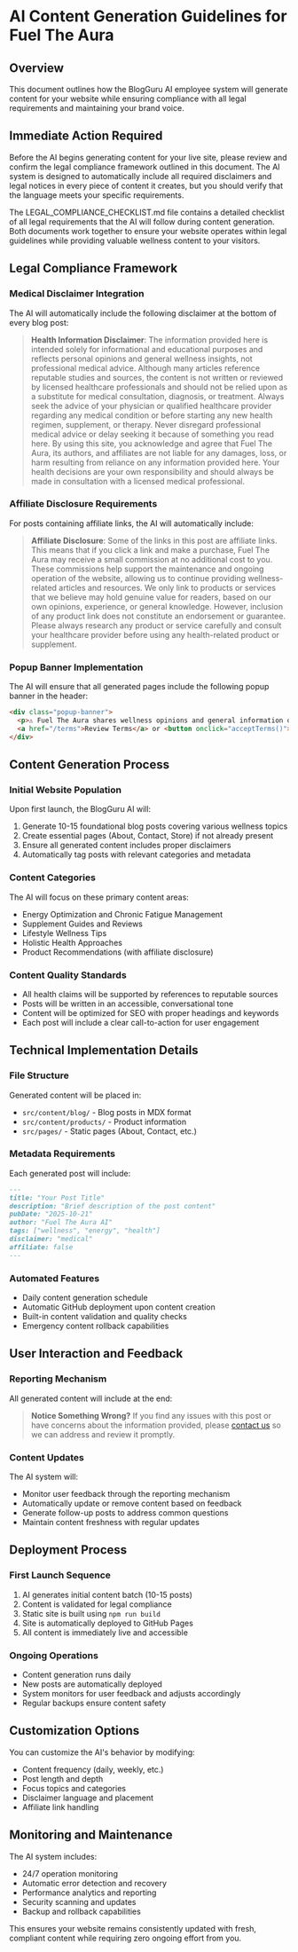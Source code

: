 # AI Content Generation Guidelines for Fuel The Aura

## Overview
This document outlines how the BlogGuru AI employee system will generate content for your website while ensuring compliance with all legal requirements and maintaining your brand voice.

## Immediate Action Required

Before the AI begins generating content for your live site, please review and confirm the legal compliance framework outlined in this document. The AI system is designed to automatically include all required disclaimers and legal notices in every piece of content it creates, but you should verify that the language meets your specific requirements.

The LEGAL_COMPLIANCE_CHECKLIST.md file contains a detailed checklist of all legal requirements that the AI will follow during content generation. Both documents work together to ensure your website operates within legal guidelines while providing valuable wellness content to your visitors.

## Legal Compliance Framework

### Medical Disclaimer Integration
The AI will automatically include the following disclaimer at the bottom of every blog post:

> **Health Information Disclaimer**: The information provided here is intended solely for informational and educational purposes and reflects personal opinions and general wellness insights, not professional medical advice. Although many articles reference reputable studies and sources, the content is not written or reviewed by licensed healthcare professionals and should not be relied upon as a substitute for medical consultation, diagnosis, or treatment. Always seek the advice of your physician or qualified healthcare provider regarding any medical condition or before starting any new health regimen, supplement, or therapy. Never disregard professional medical advice or delay seeking it because of something you read here. By using this site, you acknowledge and agree that Fuel The Aura, its authors, and affiliates are not liable for any damages, loss, or harm resulting from reliance on any information provided here. Your health decisions are your own responsibility and should always be made in consultation with a licensed medical professional.

### Affiliate Disclosure Requirements
For posts containing affiliate links, the AI will automatically include:

> **Affiliate Disclosure**: Some of the links in this post are affiliate links. This means that if you click a link and make a purchase, Fuel The Aura may receive a small commission at no additional cost to you. These commissions help support the maintenance and ongoing operation of the website, allowing us to continue providing wellness-related articles and resources. We only link to products or services that we believe may hold genuine value for readers, based on our own opinions, experience, or general knowledge. However, inclusion of any product link does not constitute an endorsement or guarantee. Please always research any product or service carefully and consult your healthcare provider before using any health-related product or supplement.

### Popup Banner Implementation
The AI will ensure that all generated pages include the following popup banner in the header:

```html
<div class="popup-banner">
  <p>⚠️ Fuel The Aura shares wellness opinions and general information only — not medical advice. Always check with your doctor before making health changes.</p>
  <a href="/terms">Review Terms</a> or <button onclick="acceptTerms()">I Understand</button>
</div>
```

## Content Generation Process

### Initial Website Population
Upon first launch, the BlogGuru AI will:
1. Generate 10-15 foundational blog posts covering various wellness topics
2. Create essential pages (About, Contact, Store) if not already present
3. Ensure all generated content includes proper disclaimers
4. Automatically tag posts with relevant categories and metadata

### Content Categories
The AI will focus on these primary content areas:
- Energy Optimization and Chronic Fatigue Management
- Supplement Guides and Reviews
- Lifestyle Wellness Tips
- Holistic Health Approaches
- Product Recommendations (with affiliate disclosure)

### Content Quality Standards
- All health claims will be supported by references to reputable sources
- Posts will be written in an accessible, conversational tone
- Content will be optimized for SEO with proper headings and keywords
- Each post will include a clear call-to-action for user engagement

## Technical Implementation Details

### File Structure
Generated content will be placed in:
- `src/content/blog/` - Blog posts in MDX format
- `src/content/products/` - Product information
- `src/pages/` - Static pages (About, Contact, etc.)

### Metadata Requirements
Each generated post will include:
```md
---
title: "Your Post Title"
description: "Brief description of the post content"
pubDate: "2025-10-21"
author: "Fuel The Aura AI"
tags: ["wellness", "energy", "health"]
disclaimer: "medical"
affiliate: false
---
```

### Automated Features
- Daily content generation schedule
- Automatic GitHub deployment upon content creation
- Built-in content validation and quality checks
- Emergency content rollback capabilities

## User Interaction and Feedback

### Reporting Mechanism
All generated content will include at the end:
> **Notice Something Wrong?** If you find any issues with this post or have concerns about the information provided, please [contact us](/contact) so we can address and review it promptly.

### Content Updates
The AI system will:
- Monitor user feedback through the reporting mechanism
- Automatically update or remove content based on feedback
- Generate follow-up posts to address common questions
- Maintain content freshness with regular updates

## Deployment Process

### First Launch Sequence
1. AI generates initial content batch (10-15 posts)
2. Content is validated for legal compliance
3. Static site is built using `npm run build`
4. Site is automatically deployed to GitHub Pages
5. All content is immediately live and accessible

### Ongoing Operations
- Content generation runs daily
- New posts are automatically deployed
- System monitors for user feedback and adjusts accordingly
- Regular backups ensure content safety

## Customization Options

You can customize the AI's behavior by modifying:
- Content frequency (daily, weekly, etc.)
- Post length and depth
- Focus topics and categories
- Disclaimer language and placement
- Affiliate link handling

## Monitoring and Maintenance

The AI system includes:
- 24/7 operation monitoring
- Automatic error detection and recovery
- Performance analytics and reporting
- Security scanning and updates
- Backup and rollback capabilities

This ensures your website remains consistently updated with fresh, compliant content while requiring zero ongoing effort from you.